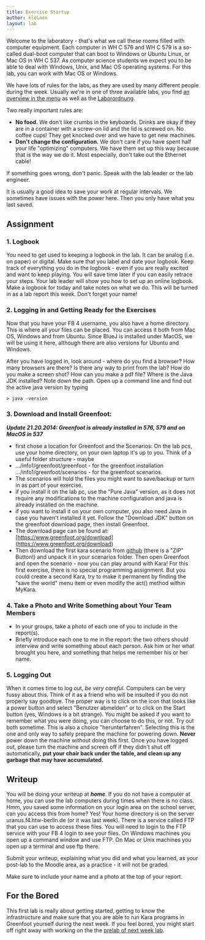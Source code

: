```yaml
---
title: Exercise Startup
author: kleinen
layout: lab
---
```



Welcome to the laboratory - that's what we call these rooms filled with computer equipment. Each computer in WH C 576 and WH C 579 is a so-called dual-boot computer that can boot to Windows or Ubuntu Linux, or Mac OS in WH C 537. As computer science students we expect you to be able to deal with Windows, Unix, and Mac OS operating systems. For this lab, you can work with Mac OS or Windows.

We have lots of rules for the labs, as they are used by many different people during the week. Usually we're in one of three available labs, you find [an overview in the menu](https://imi-bachelor.htw-berlin.de/studium/labore/) as well as the [Laborordnung](https://imi-bachelor.htw-berlin.de/studium/labore/).

Two really important rules are:

- **No food.** We don't like crumbs in the keyboards. Drinks are okay if they are in a container with a screw-on lid and the lid is screwed on. No coffee cups! They get knocked over and we have to get new machines.
- **Don't change the configuration.** We don't care if you have spent half your life "optimizing" computers. We have them set up this way because that is the way we do it. Most especially, don't take out the Ethernet cable!

If something goes wrong, don't panic. Speak with the lab leader or the lab engineer.

It is usually a good idea to save your work at regular intervals. We sometimes have issues with the power here. Then you only have what you last saved.

## Assignment

### 1. Logbook

You need to get used to keeping a logbook in the lab. It can be analog (i.e. on paper) or digital. Make sure that you label and date your logbook. Keep track of everything you do in the logbook - even if you are really excited and want to keep playing. You will save time later if you can easily retrace your steps. Your lab leader will show you how to set up an online logbook. Make a logbook for today and take notes on what we do. This will be turned in as a lab report this week. Don't forget your name!

### 2. Logging in and Getting Ready for the Exercises

Now that you have your FB 4 username, you also have a home directory. This is where all your files can be placed. You can access it both from Mac OS, Windows and from Ubuntu. Since BlueJ is installed under MacOS, we will be using it here, although there are also versions for Ubuntu and Windows.

After you have logged in, look around - where do you find a browser? How many browsers are there? Is there any way to print from the lab? How do you make a screen shot? How can you make a pdf file? Where is the Java JDK installed? Note down the path. Open up a command line and find out the active java version by typing

    > java -version

### 3. Download and Install Greenfoot:

***Update 21.20.2014: Greenfoot is already installed in 576, 579 and on MacOS in 537***

 *  first chose a location for Greenfoot and the Scenarios: On the lab pcs, use your home directory, on your own laptop it's up to you. Think of a useful folder structure - maybe
 *  .../info1/greenfoot/greenfoot - for the greenfoot installation .../info1/greenfoot/scenarios - for the greenfoot scenarios.
 *  The scenarios will hold the files you might want to save/backup or turn in as part of your exercise.
 *  if you install it on the lab pc, use the "Pure Java" version, as it does not require any modifications to the machine configuration and java is already installed on the machine.
 *  if you want to install it on your own computer, you also need Java in case you haven't installed it yet. Follow the "Download JDK" button on the greenfoot download page, then install Greenfoot.
 *  The download page can be found at: [https://www.greenfoot.org/download](https://www.greenfoot.org/download)
 *  Then download the first kara scenario from [github][1] (there is a "ZIP" Button!) and unpack it in your scenarios folder. Then open Greenfoot and open the scenario - now you can play around with Kara! For this first exercise, there is no special programming assignment. But you could create a second Kara, try to make it permanent by finding the "save the world" menu item or even modify the act() method within MyKara.

### 4. Take a Photo and Write Something about Your Team Members

* In your groups, take a photo of each one of you to include in the report(s).
* Briefly introduce each one to me in the report: the two others should interview and write something about each person. Ask him or her what brought you here, and something that helps me remember his or her name.


### 5. Logging Out

When it comes time to log out, _be very careful._ Computers can be very fussy about this.
Think of it as a friend who will be insulted if you do not properly say goodbye.
The proper way is to click on the icon that looks like a power button and select "Benutzer
abmelden" or to click on the Start button (yes, Windows is a bit strange). You might be asked if you want to remember what you were doing, you can choose to do this, or not. Try out both sometime. This is also a choice "herunterfahren". Selecting this is the one and only way to safely prepare the machine for powering down.
**Never** power down the machine without doing this first. Once you have logged out, please turn the machine and screen off if they didn't shut off automatically, **put your chair back under the table, and clean up any garbage that may have accumulated.**


## Writeup

You will be doing your writeup at ***home***. If you do not have a computer at home, you can use the lab computers during times when there is no class. Hmm, you saved some information on your login area on the school server, can you access this from home? Yes! Your home directory is on the server uranus.f4.htw-berlin.de (or it was last week). There is a service called FTP that you can use to access these files. You will need to login to the FTP service with your FB 4 login to see your files. On Windows machines you open up a command window and use FTP. On Mac or Unix machines you open up a terminal and use ftp there.

Submit your writeup, explaining what you did and what you learned, as your post-lab to the Moodle area, as a practice - it will not be graded.

Make sure to include your name and a photo at the top of your report.

## For the Bored

This first lab is really about getting started, getting to know the infrastructure and make sure that you are able to run Kara programs in Greenfoot yourself during the next week. If you feel bored, you might start off right away with working on the the [prelab of next week lab](../exercise-01-a).

[1]: https://github.com/htw-imi-info1/kara-scenario1
